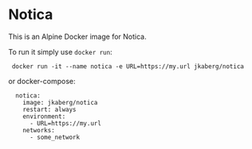 Notica
===================

This is an Alpine Docker image for Notica. 

To run it simply use ```docker run```:

``` docker run -it --name notica -e URL=https://my.url jkaberg/notica```

or docker-compose:
```
  notica:
    image: jkaberg/notica
    restart: always
    environment:
      - URL=https://my.url
    networks:
      - some_network
```
